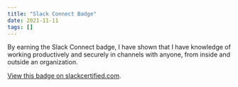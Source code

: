 ```yaml
---
title: "Slack Connect Badge"
date: 2021-11-11
tags: []
---
```


By earning the Slack Connect badge, I have shown that I have knowledge of working productively and securely in channels with anyone, from inside and outside an organization.

[View this badge on slackcertified.com](https://www.credential.net/067f12fb-63a7-4d54-a8ea-b6d5c27dd812).